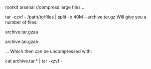 rootkit arsenal
//compress large files ... 

tar -czvf - /path/to/files | split -b 40M - archive.tar.gz
Will give you a number of files:

archive.tar.gzaa

archive.tar.gzab

...
Which then can be uncompressed with:

cat archive.tar.* | tar -xzvf -
